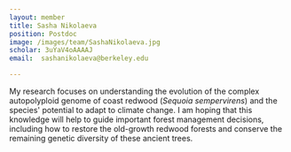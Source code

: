 ```yaml
---
layout: member
title: Sasha Nikolaeva
position: Postdoc
image: /images/team/SashaNikolaeva.jpg
scholar: 3uYaV4oAAAAJ
email:  sashanikolaeva@berkeley.edu

---
```


My research focuses on understanding the evolution of the complex autopolyploid genome of coast redwood (<i>Sequoia sempervirens</i>) and the species' potential to adapt to climate change. I am hoping that this knowledge will help to guide important forest management decisions, including how to restore the old-growth redwood forests and conserve the remaining genetic diversity of these ancient trees.
